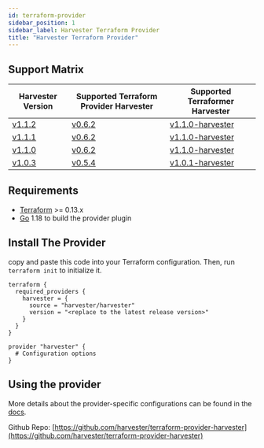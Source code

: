 ```yaml
---
id: terraform-provider
sidebar_position: 1
sidebar_label: Harvester Terraform Provider
title: "Harvester Terraform Provider"
---
```


<head>
  <link rel="canonical" href="https://docs.harvesterhci.io/v1.1/terraform/terraform-provider"/>
</head>

## Support Matrix

| Harvester Version                                                    | Supported Terraform Provider Harvester                                                  | Supported Terraformer Harvester                                                            |
|----------------------------------------------------------------------|-----------------------------------------------------------------------------------------| ------------------------------------------------------------------------------------------ |
| [v1.1.2](https://github.com/harvester/harvester/releases/tag/v1.1.2) | [v0.6.2](https://github.com/harvester/terraform-provider-harvester/releases/tag/v0.6.2) | [v1.1.0-harvester](https://github.com/harvester/terraformer/releases/tag/v1.1.0-harvester) |
| [v1.1.1](https://github.com/harvester/harvester/releases/tag/v1.1.1) | [v0.6.2](https://github.com/harvester/terraform-provider-harvester/releases/tag/v0.6.2) | [v1.1.0-harvester](https://github.com/harvester/terraformer/releases/tag/v1.1.0-harvester) |
| [v1.1.0](https://github.com/harvester/harvester/releases/tag/v1.1.0) | [v0.6.2](https://github.com/harvester/terraform-provider-harvester/releases/tag/v0.6.2) | [v1.1.0-harvester](https://github.com/harvester/terraformer/releases/tag/v1.1.0-harvester) |
| [v1.0.3](https://github.com/harvester/harvester/releases/tag/v1.0.3) | [v0.5.4](https://github.com/harvester/terraform-provider-harvester/releases/tag/v0.5.4) | [v1.0.1-harvester](https://github.com/harvester/terraformer/releases/tag/v1.0.1-harvester) |

## Requirements

- [Terraform](https://www.terraform.io/downloads.html) >= 0.13.x
- [Go](https://go.dev/doc/install) 1.18 to build the provider plugin

## Install The Provider

copy and paste this code into your Terraform configuration. Then, run `terraform init` to initialize it.
```hcl
terraform {
  required_providers {
    harvester = {
      source = "harvester/harvester"
      version = "<replace to the latest release version>"
    }
  }
}

provider "harvester" {
  # Configuration options
}
```

## Using the provider

More details about the provider-specific configurations can be found in the [docs](https://registry.terraform.io/providers/harvester/harvester/latest/docs).

Github Repo: [https://github.com/harvester/terraform-provider-harvester](https://github.com/harvester/terraform-provider-harvester)